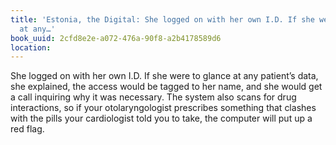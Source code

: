 ```yaml
---
title: 'Estonia, the Digital: She logged on with her own I.D. If she were to glance
  at any…'
book_uuid: 2cfd8e2e-a072-476a-90f8-a2b4178589d6
location: 
---
```


She logged on with her own I.D. If she were to glance at any patient’s
data, she explained, the access would be tagged to her name, and she would
get a call inquiring why it was necessary. The system also scans for drug
interactions, so if your otolaryngologist prescribes something that clashes
with the pills your cardiologist told you to take, the computer will put up
a red flag.
